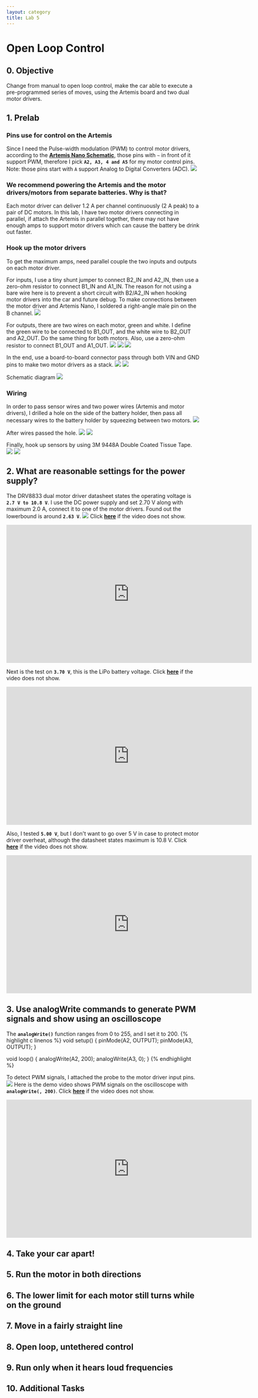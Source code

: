 ```yaml
---
layout: category
title: Lab 5
---
```


# Open Loop Control

## 0. Objective
Change from manual to open loop control, make the car able to execute a pre-programmed series of moves, using the Artemis board and two dual motor drivers.

## 1. Prelab
### Pins use for control on the Artemis
Since I need the Pulse-width modulation (PWM) to control motor drivers, according to the **[Artemis Nano Schematic](https://cdn.sparkfun.com/assets/5/5/1/6/3/RedBoard-Artemis-Nano.pdf)**, those pins with `~` in front of it support PWM, therefore I pick **`A2, A3, 4 and A5`** for my motor control pins. Note: those pins start with `A` support Analog to Digital Converters (ADC).
![](https://github.com/soulkun/ECE5960-Fast-Robots/raw/main/labs/5/1.jpg)

### We recommend powering the Artemis and the motor drivers/motors from separate batteries. Why is that?
Each motor driver can deliver 1.2 A per channel continuously (2 A peak) to a pair of DC motors. In this lab, I have two motor drivers connecting in parallel, if attach the Artemis in parallel together, there may not have enough amps to support motor drivers which can cause the battery be drink out faster.

###  Hook up the motor drivers
To get the maximum amps, need parallel couple the two inputs and outputs on each motor driver.

For inputs, I use a tiny shunt jumper to connect B2_IN and A2_IN, then use a zero-ohm resistor to connect B1_IN and A1_IN. The reason for not using a bare wire here is to prevent a short circuit with B2/A2_IN when hooking motor drivers into the car and future debug. To make connections between the motor driver and Artemis Nano, I soldered a right-angle male pin on the B channel.
![](https://github.com/soulkun/ECE5960-Fast-Robots/raw/main/labs/5/2.jpg)

For outputs, there are two wires on each motor, green and white. I define the green wire to be connected to B1_OUT, and the white wire to B2_OUT and A2_OUT. Do the same thing for both motors. Also, use a zero-ohm resistor to connect B1_OUT and A1_OUT. 
![](https://github.com/soulkun/ECE5960-Fast-Robots/raw/main/labs/5/3.jpg)
![](https://github.com/soulkun/ECE5960-Fast-Robots/raw/main/labs/5/4.jpg)
![](https://github.com/soulkun/ECE5960-Fast-Robots/raw/main/labs/5/5.jpg)

In the end, use a board-to-board connector pass through both VIN and GND pins to make two motor drivers as a stack.
![](https://github.com/soulkun/ECE5960-Fast-Robots/raw/main/labs/5/6.jpg)
![](https://github.com/soulkun/ECE5960-Fast-Robots/raw/main/labs/5/7.jpg)

Schematic diagram
![](https://github.com/soulkun/ECE5960-Fast-Robots/raw/main/labs/5/Sketch_bb.jpg)

### Wiring
In order to pass sensor wires and two power wires (Artemis and motor drivers), I drilled a hole on the side of the battery holder, then pass all necessary wires to the battery holder by squeezing between two motors.
![](https://github.com/soulkun/ECE5960-Fast-Robots/raw/main/labs/5/8.jpg)

After wires passed the hole.
![](https://github.com/soulkun/ECE5960-Fast-Robots/raw/main/labs/5/9.jpg)
![](https://github.com/soulkun/ECE5960-Fast-Robots/raw/main/labs/5/10.jpg)

Finally, hook up sensors by using 3M 9448A Double Coated Tissue Tape.
![](https://github.com/soulkun/ECE5960-Fast-Robots/raw/main/labs/5/11.jpg)
![](https://github.com/soulkun/ECE5960-Fast-Robots/raw/main/labs/5/12.jpg)


## 2. What are reasonable settings for the power supply?
The DRV8833 dual motor driver datasheet states the operating voltage is **`2.7‌‌ V to 10.8 V`**.
I use the DC power supply and set 2.70 V along with maximum 2.0 A, connect it to one of the motor drivers.
Found out the lowerbound is around **`2.63 V`**.
![](https://github.com/soulkun/ECE5960-Fast-Robots/raw/main/labs/5/13.jpg)
Click **[here](https://youtu.be/h6ocp_dpemo)** if the video does not show.
<div class="video-container">
  <iframe width="640" height="360" src="https://youtu.be/h6ocp_dpemo" title="YouTube video player" frameborder="0" allow="accelerometer; autoplay; clipboard-write; encrypted-media; gyroscope; picture-in-picture" allowfullscreen></iframe>
</div>

Next is the test on **`3.70 V`**, this is the LiPo battery voltage.
Click **[here](https://youtu.be/0qPUVuoCuus)** if the video does not show.
<div class="video-container">
  <iframe width="640" height="360" src="https://youtu.be/0qPUVuoCuus" title="YouTube video player" frameborder="0" allow="accelerometer; autoplay; clipboard-write; encrypted-media; gyroscope; picture-in-picture" allowfullscreen></iframe>
</div>

Also, I tested **`5.00 V`**, but I don't want to go over 5 V in case to protect motor driver overheat, although the datasheet states maximum is 10.8 V.
Click **[here](https://youtu.be/J9-P-nVRHXY)** if the video does not show.
<div class="video-container">
  <iframe width="640" height="360" src="https://youtu.be/J9-P-nVRHXY" title="YouTube video player" frameborder="0" allow="accelerometer; autoplay; clipboard-write; encrypted-media; gyroscope; picture-in-picture" allowfullscreen></iframe>
</div>

## 3. Use analogWrite commands to generate PWM signals and show using an oscilloscope
The **`analogWrite()`** function ranges from 0 to 255, and I set it to 200.
{% highlight c linenos %}
void setup()
{
  pinMode(A2, OUTPUT);
  pinMode(A3, OUTPUT);
}

void loop()
{
  analogWrite(A2, 200);
  analogWrite(A3, 0);
}
{% endhighlight %}

To detect PWM signals, I attached the probe to the motor driver input pins.
![](https://github.com/soulkun/ECE5960-Fast-Robots/raw/main/labs/5/14.jpg)
Here is the demo video shows PWM signals on the oscilloscope with **`analogWrite(, 200)`**.
Click **[here](https://youtu.be/CUaEkdkWahI)** if the video does not show.
<div class="video-container">
  <iframe width="640" height="360" src="https://youtu.be/CUaEkdkWahI" title="YouTube video player" frameborder="0" allow="accelerometer; autoplay; clipboard-write; encrypted-media; gyroscope; picture-in-picture" allowfullscreen></iframe>
</div>

## 4. Take your car apart!

## 5. Run the motor in both directions

## 6. The lower limit for each motor still turns while on the ground

## 7. Move in a fairly straight line

## 8. Open loop, untethered control

## 9. Run only when it hears loud frequencies

## 10. Additional Tasks